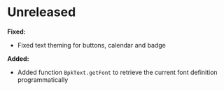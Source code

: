 # Unreleased

**Fixed:**

- Fixed text theming for buttons, calendar and badge

**Added:**

- Added function `BpkText.getFont` to retrieve the current font definition programmatically